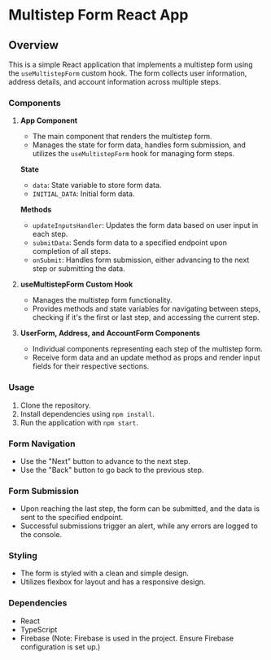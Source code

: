 # Multistep Form React App

## Overview
This is a simple React application that implements a multistep form using the `useMultistepForm` custom hook. The form collects user information, address details, and account information across multiple steps.

### Components

1. **App Component**
    - The main component that renders the multistep form.
    - Manages the state for form data, handles form submission, and utilizes the `useMultistepForm` hook for managing form steps.

    **State**
    - `data`: State variable to store form data.
    - `INITIAL_DATA`: Initial form data.

    **Methods**
    - `updateInputsHandler`: Updates the form data based on user input in each step.
    - `submitData`: Sends form data to a specified endpoint upon completion of all steps.
    - `onSubmit`: Handles form submission, either advancing to the next step or submitting the data.

2. **useMultistepForm Custom Hook**
    - Manages the multistep form functionality.
    - Provides methods and state variables for navigating between steps, checking if it's the first or last step, and accessing the current step.

3. **UserForm, Address, and AccountForm Components**
    - Individual components representing each step of the multistep form.
    - Receive form data and an update method as props and render input fields for their respective sections.

### Usage
1. Clone the repository.
2. Install dependencies using `npm install`.
3. Run the application with `npm start`.

### Form Navigation
- Use the "Next" button to advance to the next step.
- Use the "Back" button to go back to the previous step.

### Form Submission
- Upon reaching the last step, the form can be submitted, and the data is sent to the specified endpoint.
- Successful submissions trigger an alert, while any errors are logged to the console.

### Styling
- The form is styled with a clean and simple design.
- Utilizes flexbox for layout and has a responsive design.

### Dependencies
- React
- TypeScript
- Firebase (Note: Firebase is used in the project. Ensure Firebase configuration is set up.)

